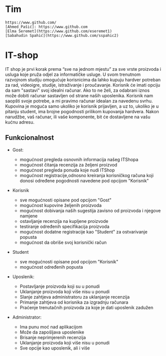 # Tim
    https://www.github.com/
    [Ahmed Pašić]: https://www.github.com
    [Elma Šeremet](https://www.github.com/eseremet1)
    [Sabahudin Spahić](https://www.github.com/sspahic2)
    

# IT-shop
IT shop je prvi korak prema “sve na jednom mjestu” za sve vrste proizvoda i usluga koje pruža odjel za informatičke usluge. U svom trenutnom razvojnom studiju omogućuje korisnicima da lahko kupuju hardver potreban za rad, videoigre, studije, istraživanje i proučavanje.
Korisnik će imati opciju da sam "sastavi" svoj idealni računar. Ako to ne želi, za odabrani iznos može dobiti računar sastavljen od strane naših uposlenika. Korisnik nam saopšti svoje potrebe, a mi pravimo računar idealan za navedenu svrhu. Kupovina je moguća samo ukoliko je korisnik prijavljen, a uz to, ukoliko je u pitanju student, ima brojne pogodnosti prilikom kupovanja hardvera. Nakon narudžbe, vaš računar, ili vaše komponente, bit će dostavljene na vašu kućnu adresu.

## Funkcionalnost

- Gost:
    - mogućnost pregleda osnovnih informacija našeg ITShopa
    - mogućnost čitanja recenzija za željeni proizvod
    - mogućnost pregleda ponuda koje nudi ITShop
    - mogućnost registracije,odnosno kreiranja korisničkog računa koji donosi određene pogodnosti navedene pod opcijom "Korisnik"

- Korisnik 
    - sve mogućnosti opisane pod opcijom "Gost"
    - mogućnost kupovine željenih proizvoda
    - mogućnost dobivanja naših sugestija zavisno od proizvoda i njegove namjene
    - ostavljanje recenzija na kupljene proizvode
    - testiranje određenih specifikacija proizvoda
    - mogućnost dodatne registracije kao "Student" za ostvarivanje popusta
    - mogućnost da obriše svoj korisnički račun

- Student
    - sve mogućnosti opisane pod opcijom "Korisnik"
    - mogućnost određenih popusta

- Uposlenik:
    - Postavljanje proizvoda koji su u ponudi
    - Uklanjanje proizvoda koji više nisu u ponudi
    - Slanje zahtjeva administratoru za uklanjanje recenzija
    - Primanje zahtjeva od korisnika za izgradnju računara
    - Praćenje trenutačnih proizvoda za koje je dati uposlenik zadužen

- Administrator:
    - Ima punu moć nad aplikacijom
    - Može da zapošljava uposlenike
    - Brisanje neprimjerenih recenzija
    - Uklanjanje proizvoda koji više nisu u ponudi
    - Sve opcije kao uposlenik, ali i više

    
